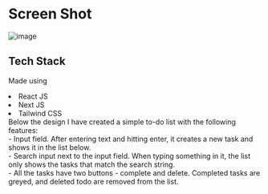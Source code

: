 # Screen Shot
![image](https://github.com/gweryf/Wealthup/assets/105338002/4b645b3b-d0f5-4fc2-b915-c99a1a0e8846)
## Tech Stack
Made using
<li>React JS</li>
<li>Next JS</li>
<li>Tailwind CSS</li>
Below the design I have created a simple to-do list  with the following features:<br/>
- Input field. After entering text and hitting enter, it creates a new task and shows it in the list below.<br/>
- Search input next to the input field. When typing something in it, the list only shows the tasks that match the search string.<br/>
- All the tasks have two buttons - complete and delete. Completed tasks are greyed, and deleted todo are removed from the list.<br/>

